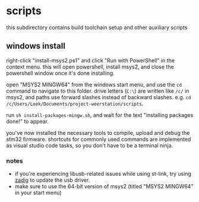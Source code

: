 # scripts

this subdirectory contains build toolchain setup and other auxiliary scripts

## windows install

right-click "install-msys2.ps1" and click "Run with PowerShell" in the context
menu. this will open powershell, install msys2, and close the powershell window
once it's done installing.

open "MSYS2 MINGW64" from the windows start menu, and use the `cd` command to
navigate to this folder. drive letters (`C:\`) are written like `/c/` in msys2,
and paths use forward slashes instead of backward slashes. e.g. `cd
/c/Users/Loek/Documents/project-weerstation/scripts`.

run `sh install-packages-mingw.sh`, and wait for the text "installing packages
done!" to appear.

you've now installed the necessary tools to compile, upload and debug the stm32
firmware. shortcuts for commonly used commands are implemented as visual studio
code tasks, so you don't have to be a terminal ninja.

### notes

- if you're experiencing libusb-related issues while using st-link, try using
  [zadig](https://zadig.akeo.ie/) to update the usb driver.
- make sure to use the 64-bit version of msys2 (titled "MSYS2 MINGW64" in your
  start menu)


